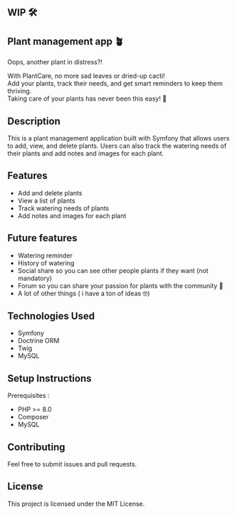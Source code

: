 ## WIP :hammer_and_wrench:
## Plant management app :potted_plant:

Oops, another plant in distress?!

With PlantCare, no more sad leaves or dried-up cacti!</br>
Add your plants, track their needs, and get smart reminders to keep them thriving.</br>
Taking care of your plants has never been this easy! 🌿

## Description
This is a plant management application built with Symfony that allows users to add, view, and delete plants. Users can also track the watering needs of their plants and add notes and images for each plant.

## Features
- Add and delete plants
- View a list of plants
- Track watering needs of plants
- Add notes and images for each plant

## Future features
- Watering reminder
- History of watering
- Social share so you can see other people plants if they want (not mandatory)
- Forum so you can share your passion for plants with the community :handshake:
- A lot of other things ( i have a ton of ideas :nerd_face:)

## Technologies Used
- Symfony
- Doctrine ORM
- Twig
- MySQL

## Setup Instructions
Prerequisites :
- PHP >= 8.0
- Composer
- MySQL

## Contributing
Feel free to submit issues and pull requests.

## License
This project is licensed under the MIT License.
